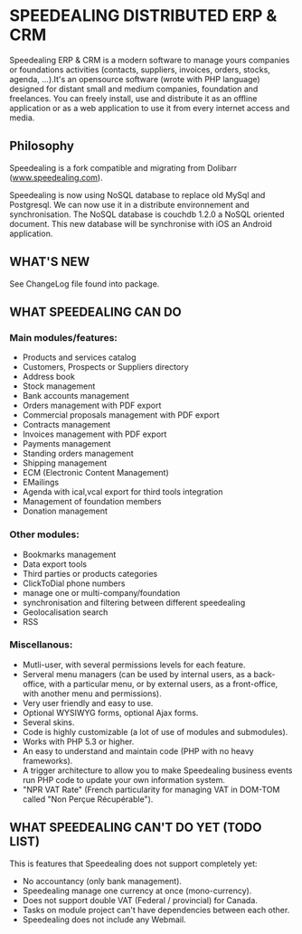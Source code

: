 # SPEEDEALING DISTRIBUTED ERP & CRM

Speedealing ERP & CRM is a modern software to manage yours companies or foundations activities (contacts, suppliers, invoices, orders, stocks, agenda, ...).It's an opensource software (wrote with PHP language) designed for distant small and medium companies, foundation and freelances. You can freely install, use and distribute it as an offline application or as a web application to use it from every internet access and media.


## Philosophy

Speedealing is a fork compatible and migrating from Dolibarr (www.speedealing.com).

Speedealing is now using NoSQL database to replace old MySql and Postgresql. We can now use it in a distribute environnement and synchronisation.
The NoSQL database is couchdb 1.2.0 a NoSQL oriented document. This new database will be synchronise with iOS an Android application.

## WHAT'S NEW

See ChangeLog file found into package.



## WHAT SPEEDEALING CAN DO

### Main modules/features:

- Products and services catalog
- Customers, Prospects or Suppliers directory
- Address book
- Stock management
- Bank accounts management
- Orders management with PDF export
- Commercial proposals management with PDF export
- Contracts management
- Invoices management with PDF export
- Payments management
- Standing orders management
- Shipping management
- ECM (Electronic Content Management)
- EMailings
- Agenda with ical,vcal export for third tools integration
- Management of foundation members
- Donation management

### Other modules:

- Bookmarks management
- Data export tools
- Third parties or products categories 
- ClickToDial phone numbers
- manage one or multi-company/foundation
- synchronisation and filtering between different speedealing
- Geolocalisation search
- RSS

### Miscellanous:

- Mutli-user, with several permissions levels for each feature.
- Serveral menu managers (can be used by internal users, as a back-office, with a particular menu, or by external users, as a front-office, with another menu and permissions).
- Very user friendly and easy to use.
- Optional WYSIWYG forms, optional Ajax forms.
- Several skins.
- Code is highly customizable (a lot of use of modules and submodules).
- Works with PHP 5.3 or higher.
- An easy to understand and maintain code (PHP with no heavy frameworks).
- A trigger architecture to allow you to make Speedealing business events run PHP code to update your own information system.
- "NPR VAT Rate" (French particularity for managing VAT in DOM-TOM called "Non Perçue Récupérable").

## WHAT SPEEDEALING CAN'T DO YET (TODO LIST)

This is features that Speedealing does not support completely yet:

- No accountancy (only bank management).
- Speedealing manage one currency at once (mono-currency).
- Does not support double VAT (Federal / provincial) for Canada.
- Tasks on module project can't have dependencies between each other.
- Speedealing does not include any Webmail.